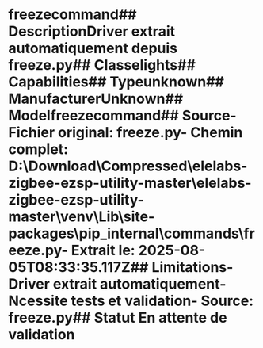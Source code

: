 # freezecommand##  DescriptionDriver extrait automatiquement depuis freeze.py##  Classelights##  Capabilities##  Typeunknown##  ManufacturerUnknown##  Modelfreezecommand##  Source- **Fichier original**: freeze.py- **Chemin complet**: D:\Download\Compressed\elelabs-zigbee-ezsp-utility-master\elelabs-zigbee-ezsp-utility-master\venv\Lib\site-packages\pip\_internal\commands\freeze.py- **Extrait le**: 2025-08-05T08:33:35.117Z##  Limitations- Driver extrait automatiquement- Ncessite tests et validation- Source: freeze.py##  Statut En attente de validation